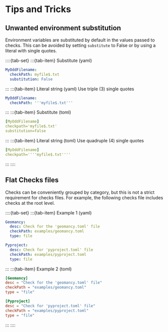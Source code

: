 # Tips and Tricks

## Unwanted environment substitution

Environment variables are substituted by default in the values passed to
checks. This can be avoided by setting ``substitute`` to False or by
using a literal with single quotes.

::::{tab-set}
:::{tab-item} Substitute (yaml)
```yaml
MyOddFilename:
  checkPath: myfile$.txt
  substitution: False
```
:::
:::{tab-item} Literal string (yaml)
Use triple (3) single quotes
```yaml
MyOddFilename:
  checkPath: '''myfile$.txt'''
```
:::
:::{tab-item} Substitute (toml)
```yaml
[MyOddFilename]
checkpath='myfile$.txt'
substitution=false
```
:::
:::{tab-item} Literal string (toml)
Use quadruple (4) single quotes
```yaml
[MyOddFilename]
checkpath=''''myfile$.txt''''
```
:::
::::

## Flat Checks files

Checks can be conveniently grouped by category, but this is not a strict
requirement for checks files. For example, the following checks file
includes checks at the root level.

::::{tab-set}
:::{tab-item} Example 1 (yaml)
```yaml
Geomancy:
  desc: Check for the 'geomancy.toml' file
  checkPath: examples/geomancy.toml
  type: file

Pyproject:
  desc: Check for 'pyproject.toml' file
  checkPath: examples/pyproject.toml
  type: file
```
:::
:::{tab-item} Example 2 (toml)
```toml
[Geomancy]
desc = "Check for the 'geomancy.toml' file"
checkPath = "examples/geomancy.toml"
type = "file"

[Pyproject]
desc = "Check for 'pyproject.toml' file"
checkPath = "examples/pyproject.toml"
type = "file"
```
:::
::::
